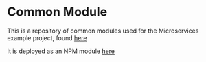 # Common Module

This is a repository of common modules used for the Microservices example project, found [here](https://github.com/ldcaponi/docker-kube-example-ticketing)

It is deployed as an NPM module [here](https://www.npmjs.com/package/@ldctickets/common)
